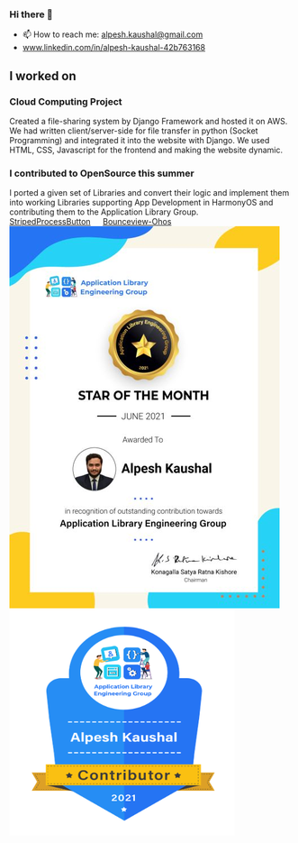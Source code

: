 ### Hi there 👋

- 📫 How to reach me: alpesh.kaushal@gmail.com
- www.linkedin.com/in/alpesh-kaushal-42b763168

## I worked on <br>
### Cloud Computing Project<br>
Created a file-sharing system by Django Framework and hosted it on AWS. We had written client/server-side for file transfer in python (Socket Programming) and integrated it into the website with Django. We used HTML, CSS, Javascript for the frontend and making the website dynamic.

### I contributed to OpenSource this summer<br>
I ported a given set of Libraries and convert their logic and implement them into working Libraries supporting App Development in HarmonyOS  and contributing them to the Application Library Group.
<br>
[StripedProcessButton](https://github.com/applibgroup/StripedProcessButton)
&emsp;
[Bounceview-Ohos](https://github.com/applibgroup/Bounceview-Ohos)
<br>
![ScreenShot](Intern_Star_of_Month_Certificate.png)
<img src="https://github.com/alpesh12345/alpesh12345/blob/main/Contributor_Badge_ALPESH%20KAUSHAL.png" width="400" height="400">
